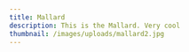 ```yaml
---
title: Mallard
description: This is the Mallard. Very cool
thumbnail: /images/uploads/mallard2.jpg
---
```

